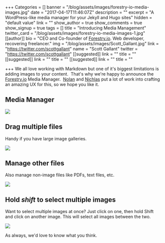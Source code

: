 +++
Categories = []
banner = "/blog/assets/images/forestry-io-media-images.jpg"
date = "2017-04-17T11:46:07Z"
description = ""
excerpt = "A WordPress-like media manager for your Jekyll and Hugo sites"
hidden = "default value"
link = ""
show_author = true
show_comments = true
show_signup = true
tags = []
title = "Introducing Media Management"
twitter_card = "/blog/assets/images/forestry-io-media-images-1.jpg"
[[author]]
bio = "CEO and Co-founder of <a href='https://forestry.io' title='Forestry.io CMS'>Forestry.io</a>. Web developer, recovering freelancer."
img = "/blog/assets/images/Scott_Gallant.jpg"
link = "https://twitter.com/scottgallant"
name = "Scott Gallant"
twitter = "https://twitter.com/scottgallant"
[[suggested]]
link = ""
title = ""
[[suggested]]
link = ""
title = ""
[[suggested]]
link = ""
title = ""

+++
We all love working with Markdown but one of it's biggest limitations is adding images to your content.  That's why we're happy to announce the [Forestry.io](https://forestry.io) Media Manager.  [Nolan](https://twitter.com/ncphi) and <a href="https://twitter.com/nichlaswa" class="">Nichlas</a> put a lot of work into crafting an amazing UX for this, so we hope you like it.
<!--<iframe width="853" height="480" src="https://www.youtube.com/embed/WI-bwB0esmk?rel=0&amp;showinfo=0" frameborder="0" allowfullscreen=""></iframe>-->

## Media Manager

![](/blog/assets/images/Forestry-media-manager.png)

## Drag multiple files

Handy if you have large image galleries.

![](/blog/assets/images/drag-drop-multiple-images.jpg)

## Manage other files

Also manage non-image files like PDFs, text files, etc.

![](/blog/assets/images/Forestry-pdf.png)

## Hold *shift* to select multiple images

Want to select multiple images at once? Just click on one, then hold Shift and click on another image. This will select all images between the two.

![](/blog/assets/images/select-multiple-images.gif)

As always, we'd love to know what you think.